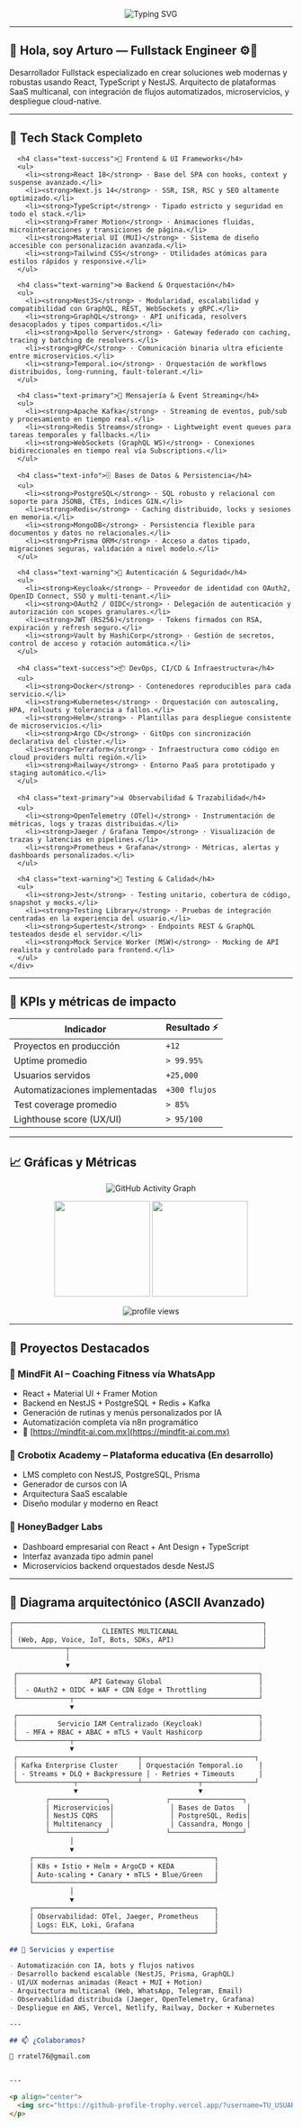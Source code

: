<!-- Encabezado animado -->
<p align="center">
  <img src="https://readme-typing-svg.herokuapp.com?font=Fira+Code&size=26&duration=3000&pause=1000&color=57F2AA&center=true&vCenter=true&width=800&lines=Fullstack+Developer+%7C+React+%2B+NestJS+%2B+TypeScript;Arquitectura+Cloud+%7C+SaaS+%7C+DevOps;IA%2C+Automatización+y+Plataformas+Escalables" alt="Typing SVG">
</p>

---

## 👋 Hola, soy Arturo — Fullstack Engineer ⚙️🧠

Desarrollador Fullstack especializado en crear soluciones web modernas y robustas usando React, TypeScript y NestJS. Arquitecto de plataformas SaaS multicanal, con integración de flujos automatizados, microservicios, y despliegue cloud-native.

---

<div class="container my-5">
  <div class="card bg-dark text-light border-info shadow-lg rounded-4">
    <div class="card-body p-4">
      <h2 class="text-info mb-4">🧰 Tech Stack Completo</h2>

      <h4 class="text-success">🔧 Frontend & UI Frameworks</h4>
      <ul>
        <li><strong>React 18</strong> · Base del SPA con hooks, context y suspense avanzado.</li>
        <li><strong>Next.js 14</strong> · SSR, ISR, RSC y SEO altamente optimizado.</li>
        <li><strong>TypeScript</strong> · Tipado estricto y seguridad en todo el stack.</li>
        <li><strong>Framer Motion</strong> · Animaciones fluidas, microinteracciones y transiciones de página.</li>
        <li><strong>Material UI (MUI)</strong> · Sistema de diseño accesible con personalización avanzada.</li>
        <li><strong>Tailwind CSS</strong> · Utilidades atómicas para estilos rápidos y responsive.</li>
      </ul>

      <h4 class="text-warning">⚙️ Backend & Orquestación</h4>
      <ul>
        <li><strong>NestJS</strong> · Modularidad, escalabilidad y compatibilidad con GraphQL, REST, WebSockets y gRPC.</li>
        <li><strong>GraphQL</strong> · API unificada, resolvers desacoplados y tipos compartidos.</li>
        <li><strong>Apollo Server</strong> · Gateway federado con caching, tracing y batching de resolvers.</li>
        <li><strong>gRPC</strong> · Comunicación binaria ultra eficiente entre microservicios.</li>
        <li><strong>Temporal.io</strong> · Orquestación de workflows distribuidos, long-running, fault-tolerant.</li>
      </ul>

      <h4 class="text-primary">📡 Mensajería & Event Streaming</h4>
      <ul>
        <li><strong>Apache Kafka</strong> · Streaming de eventos, pub/sub y procesamiento en tiempo real.</li>
        <li><strong>Redis Streams</strong> · Lightweight event queues para tareas temporales y fallbacks.</li>
        <li><strong>WebSockets (GraphQL WS)</strong> · Conexiones bidireccionales en tiempo real vía Subscriptions.</li>
      </ul>

      <h4 class="text-info">🗄️ Bases de Datos & Persistencia</h4>
      <ul>
        <li><strong>PostgreSQL</strong> · SQL robusto y relacional con soporte para JSONB, CTEs, índices GIN.</li>
        <li><strong>Redis</strong> · Caching distribuido, locks y sesiones en memoria.</li>
        <li><strong>MongoDB</strong> · Persistencia flexible para documentos y datos no relacionales.</li>
        <li><strong>Prisma ORM</strong> · Acceso a datos tipado, migraciones seguras, validación a nivel modelo.</li>
      </ul>

      <h4 class="text-warning">🔐 Autenticación & Seguridad</h4>
      <ul>
        <li><strong>Keycloak</strong> · Proveedor de identidad con OAuth2, OpenID Connect, SSO y multi-tenant.</li>
        <li><strong>OAuth2 / OIDC</strong> · Delegación de autenticación y autorización con scopes granulares.</li>
        <li><strong>JWT (RS256)</strong> · Tokens firmados con RSA, expiración y refresh seguro.</li>
        <li><strong>Vault by HashiCorp</strong> · Gestión de secretos, control de acceso y rotación automática.</li>
      </ul>

      <h4 class="text-success">📦 DevOps, CI/CD & Infraestructura</h4>
      <ul>
        <li><strong>Docker</strong> · Contenedores reproducibles para cada servicio.</li>
        <li><strong>Kubernetes</strong> · Orquestación con autoscaling, HPA, rollouts y tolerancia a fallos.</li>
        <li><strong>Helm</strong> · Plantillas para despliegue consistente de microservicios.</li>
        <li><strong>Argo CD</strong> · GitOps con sincronización declarativa del clúster.</li>
        <li><strong>Terraform</strong> · Infraestructura como código en cloud providers multi región.</li>
        <li><strong>Railway</strong> · Entorno PaaS para prototipado y staging automático.</li>
      </ul>

      <h4 class="text-primary">📊 Observabilidad & Trazabilidad</h4>
      <ul>
        <li><strong>OpenTelemetry (OTel)</strong> · Instrumentación de métricas, logs y trazas distribuidas.</li>
        <li><strong>Jaeger / Grafana Tempo</strong> · Visualización de trazas y latencias en pipelines.</li>
        <li><strong>Prometheus + Grafana</strong> · Métricas, alertas y dashboards personalizados.</li>
      </ul>

      <h4 class="text-warning">🧪 Testing & Calidad</h4>
      <ul>
        <li><strong>Jest</strong> · Testing unitario, cobertura de código, snapshot y mocks.</li>
        <li><strong>Testing Library</strong> · Pruebas de integración centradas en la experiencia del usuario.</li>
        <li><strong>Supertest</strong> · Endpoints REST & GraphQL testeados desde el servidor.</li>
        <li><strong>Mock Service Worker (MSW)</strong> · Mocking de API realista y controlado para frontend.</li>
      </ul>
    </div>
  </div>
</div>


---

## 🚀 KPIs y métricas de impacto

| Indicador                       | Resultado ⚡ |
|--------------------------------|--------------|
| Proyectos en producción        | `+12`        |
| Uptime promedio                | `> 99.95%`   |
| Usuarios servidos              | `+25,000`    |
| Automatizaciones implementadas | `+300 flujos`|
| Test coverage promedio         | `> 85%`      |
| Lighthouse score (UX/UI)       | `> 95/100`   |

---

## 📈 Gráficas y Métricas

<!-- Gráfica de commits y contribuciones -->
<p align="center">
  <img src="https://github-readme-activity-graph.vercel.app/graph?username=TU_USUARIO&theme=react-dark&bg_color=0B0F2B&color=00FF99&line=00AEEF&point=7FFF00&hide_border=true" alt="GitHub Activity Graph">
</p>

<!-- Stats generales -->
<p align="center">
  <img src="https://github-readme-stats.vercel.app/api?username=TU_USUARIO&show_icons=true&theme=radical&hide_border=true" height="170">
  <img src="https://github-readme-stats.vercel.app/api/top-langs/?username=TU_USUARIO&layout=compact&theme=radical&hide_border=true" height="170">
</p>

<!-- Visitas al perfil -->
<p align="center">
  <img src="https://komarev.com/ghpvc/?username=TU_USUARIO&style=flat-square&color=00FFAA" alt="profile views" />
</p>

---

## 🧠 Proyectos Destacados

### 🧠 MindFit AI – Coaching Fitness vía WhatsApp
- React + Material UI + Framer Motion
- Backend en NestJS + PostgreSQL + Redis + Kafka
- Generación de rutinas y menús personalizados por IA
- Automatización completa vía n8n programático
- 🔗 [https://mindfit-ai.com.mx](https://mindfit-ai.com.mx)

### 🚀 Crobotix Academy – Plataforma educativa (En desarrollo)
- LMS completo con NestJS, PostgreSQL, Prisma
- Generador de cursos con IA
- Arquitectura SaaS escalable
- Diseño modular y moderno en React

### 🧪 HoneyBadger Labs
- Dashboard empresarial con React + Ant Design + TypeScript
- Interfaz avanzada tipo admin panel
- Microservicios backend orquestados desde NestJS

---

## 🧠 Diagrama arquitectónico (ASCII Avanzado)

````md
┌──────────────────────────────────────────────────────────────┐
│                      CLIENTES MULTICANAL                     │
│ (Web, App, Voice, IoT, Bots, SDKs, API)                      │
└─────────────┬────────────────────────────────────────────────┘
              │
              ▼
 ┌────────────────────────────────────────────────────────────┐
 │                  API Gateway Global                        │
 │  - OAuth2 + OIDC + WAF + CDN Edge + Throttling             │
 └─────────────┬──────────────────────────────────────────────┘
               ▼
 ┌────────────────────────────────────────────────────────────┐
 │          Servicio IAM Centralizado (Keycloak)              │
 │  - MFA + RBAC + ABAC + mTLS + Vault Hashicorp              │
 └─────────────┬──────────────────────────────────────────────┘
               ▼
 ┌──────────────────────────────┬────────────────────────────┐
 │ Kafka Enterprise Cluster     │ Orquestación Temporal.io    │
 │ - Streams + DLQ + Backpressure │ - Retries + Timeouts      │
 └──────────────┬───────────────┴──────────────┬─────────────┘
                ▼                              ▼
         ┌──────────────┐              ┌──────────────────┐
         │ Microservicios│              │ Bases de Datos   │
         │ NestJS CQRS   │              │ PostgreSQL, Redis│
         │ Multitenancy  │              │ Cassandra, Mongo │
         └──────────────┘              └──────────────────┘
               │
               ▼
     ┌─────────────────────────────────────────────┐
     │ K8s + Istio + Helm + ArgoCD + KEDA          │
     │ Auto-scaling • Canary • mTLS • Blue/Green   │
     └─────────────────────────────────────────────┘
               │
               ▼
     ┌─────────────────────────────────────────────┐
     │ Observabilidad: OTel, Jaeger, Prometheus    │
     │ Logs: ELK, Loki, Grafana                    │
     └─────────────────────────────────────────────┘

## 📡 Servicios y expertise

- Automatización con IA, bots y flujos nativos
- Desarrollo backend escalable (NestJS, Prisma, GraphQL)
- UI/UX modernas animadas (React + MUI + Motion)
- Arquitectura multicanal (Web, WhatsApp, Telegram, Email)
- Observabilidad distribuida (Jaeger, OpenTelemetry, Grafana)
- Despliegue en AWS, Vercel, Netlify, Railway, Docker + Kubernetes

---

## 📫 ¿Colaboramos?

📧 rratel76@gmail.com  


---

<p align="center">
  <img src="https://github-profile-trophy.vercel.app/?username=TU_USUARIO&theme=radical&no-bg=true&no-frame=true" />
</p>
